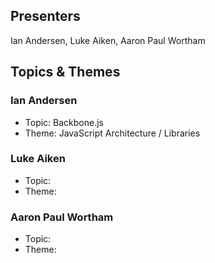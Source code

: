 ## Presenters

Ian Andersen, Luke Aiken, Aaron Paul Wortham

## Topics & Themes

### Ian Andersen

* Topic: Backbone.js
* Theme: JavaScript Architecture / Libraries

### Luke Aiken

* Topic:
* Theme:

### Aaron Paul Wortham

* Topic:
* Theme:
